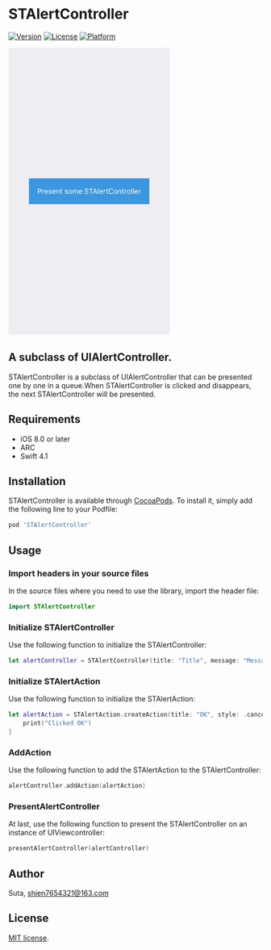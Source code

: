 # STAlertController

[![Version](https://img.shields.io/cocoapods/v/STAlertController.svg?style=flat)](http://cocoapods.org/pods/STAlertController)
[![License](https://img.shields.io/cocoapods/l/STAlertController.svg?style=flat)](http://cocoapods.org/pods/STAlertController)
[![Platform](https://img.shields.io/cocoapods/p/STAlertController.svg?style=flat)](http://cocoapods.org/pods/STAlertController)

![STAlertControllerPreview01](https://github.com/shien7654321/STAlertController/raw/master/Preview/STAlertControllerPreview01.gif)

## A subclass of UIAlertController.

STAlertController is a subclass of UIAlertController that can be presented one by one in a queue.When STAlertController is clicked and disappears, the next STAlertController will be presented.

## Requirements

- iOS 8.0 or later
- ARC
- Swift 4.1

## Installation

STAlertController is available through [CocoaPods](http://cocoapods.org). To install
it, simply add the following line to your Podfile:

```ruby
pod 'STAlertController'
```

## Usage

### Import headers in your source files

In the source files where you need to use the library, import the header file:

```swift
import STAlertController
```

### Initialize STAlertController

Use the following function to initialize the STAlertController:

```swift
let alertController = STAlertController(title: "Title", message: "Message", preferredStyle: .alert)
```

### Initialize STAlertAction

Use the following function to initialize the STAlertAction:

```swift
let alertAction = STAlertAction.createAction(title: "OK", style: .cancel) { action in
    print("Clicked OK")
}
```

### AddAction

Use the following function to add the STAlertAction to the STAlertController:

```swift
alertController.addAction(alertAction)
```

### PresentAlertController

At last, use the following function to present the STAlertController on an instance of UIViewcontroller:

```swift
presentAlertController(alertController)
```

## Author

Suta, shien7654321@163.com


## License

[MIT]: http://www.opensource.org/licenses/mit-license.php
[MIT license][MIT].